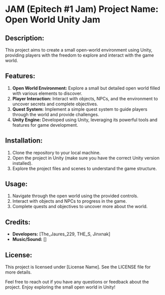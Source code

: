 # JAM (Epitech #1 Jam) Project Name: Open World Unity Jam

## Description:
This project aims to create a small open-world environment using Unity, providing players with the freedom to explore and interact with the game world.

## Features:
1. **Open World Environment:** Explore a small but detailed open world filled with various elements to discover.
2. **Player Interaction:** Interact with objects, NPCs, and the environment to uncover secrets and complete objectives.
4. **Quest System:** Implement a simple quest system to guide players through the world and provide challenges.
5. **Unity Engine:** Developed using Unity, leveraging its powerful tools and features for game development.

## Installation:
1. Clone the repository to your local machine.
2. Open the project in Unity (make sure you have the correct Unity version installed).
3. Explore the project files and scenes to understand the game structure.

## Usage:
1. Navigate through the open world using the provided controls.
2. Interact with objects and NPCs to progress in the game.
3. Complete quests and objectives to uncover more about the world.

## Credits:
- **Developers:** [The_Jaures_229, THE_S, Jinxnak]
- **Music/Sound:** []

## License:
This project is licensed under [License Name]. See the LICENSE file for more details.

Feel free to reach out if you have any questions or feedback about the project. Enjoy exploring the small open world in Unity!
